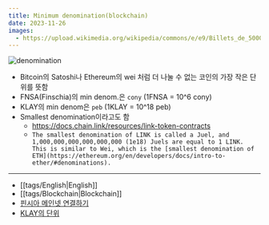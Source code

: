 ```yaml
---
title: Minimum denomination(blockchain)
date: 2023-11-26
images:
  - https://upload.wikimedia.org/wikipedia/commons/e/e9/Billets_de_5000.jpg
---
```

![denomination](https://upload.wikimedia.org/wikipedia/commons/e/e9/Billets_de_5000.jpg)
- Bitcoin의 Satoshi나 Ethereum의 wei 처럼 더 나눌 수 없는 코인의 가장 작은 단위를 뜻함
- FNSA(Finschia)의 min denom.은 `cony` (1FNSA = 10^6 cony)
- KLAY의 min denom은 `peb` (1KLAY = 10^18 peb)
- Smallest denomination이라고도 함
	- https://docs.chain.link/resources/link-token-contracts
	- `The smallest denomination of LINK is called a Juel, and 1,000,000,000,000,000,000 (1e18) Juels are equal to 1 LINK. This is similar to Wei, which is the [smallest denomination of ETH](https://ethereum.org/en/developers/docs/intro-to-ether/#denominations).`
---
- [[tags/English|English]]
- [[tags/Blockchain|Blockchain]]
- [핀시아 메인넷 연결하기](https://docs.finschia.network/ko/node-management/node-setup)
- [KLAY의 단위](https://ko.docs.klaytn.foundation/content/klaytn/design/klaytn-native-coin-klay)
